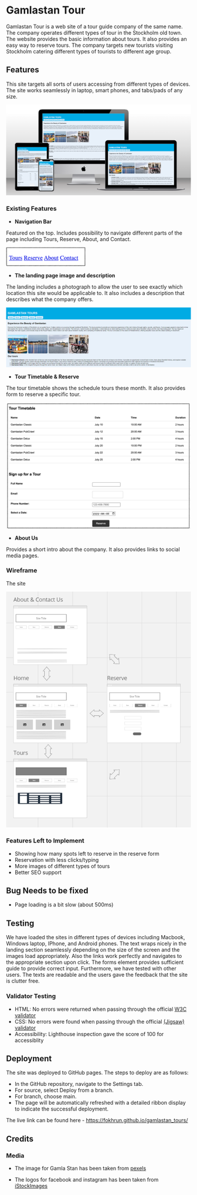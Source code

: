 # Gamlastan Tour

Gamlastan Tour is a web site of a tour guide company of the same name. The company operates different types of tour in the Stockholm old town. The website provides the basic information about tours. It also provides an easy way to reserve tours. The company targets new tourists visiting Stockholm catering different types of tourists to different age group. 

## Features 

This site targets all sorts of users accessing from different types of devices. The site works seamlessly in laptop, smart phones, and tabs/pads of any size. 

![Screenshot](https://github.com/fokhrun/gamlastan_tours/blob/main/images/screenshots.png)

### Existing Features

- __Navigation Bar__

Featured on the top. Includes possibility to navigate different parts of the page including Tours, Reserve, About, and Contact.

![Nav Bar](https://github.com/fokhrun/gamlastan_tours/blob/main/images/navigation.png)



- __The landing page image and description__

The landing includes a photograph to allow the user to see exactly which location this site would be applicable to. It also includes a description that describes what the company offers. 

![Landing Page](https://github.com/fokhrun/gamlastan_tours/blob/main/images/landing_section.png)

- __Tour Timetable & Reserve__

The tour timetable shows the schedule tours these month. It also provides form to reserve a specific tour. 

![Tours & Reserve](https://github.com/fokhrun/gamlastan_tours/blob/main/images/tours_reserve.png)

- __About Us__

Provides a short intro about the company. It also provides links to social media pages. 

### Wireframe

The site 

![Wireframe](https://github.com/fokhrun/gamlastan_tours/blob/main/images/wireframe.png)

### Features Left to Implement

- Showing how many spots left to reserve in the reserve form
- Reservation with less clicks/typing
- More images of different types of tours
- Better SEO support

## Bug Needs to be fixed

- Page loading is a bit slow (about 500ms)

## Testing 

We have loaded the sites in different types of devices including Macbook, Windows laptop, IPhone, and Android phones. The text wraps nicely in the landing section seamlessly depending on the size of the screen and the images load appropriately. Also the links work perfectly and navigates to the appropriate section upon click. The forms element provides sufficient guide to provide correct input. Furthermore, we have tested with other users. The texts are readable and the users gave the feedback that the site is clutter free. 

### Validator Testing 

- HTML: No errors were returned when passing through the official [W3C validator](https://validator.w3.org/nu/?doc=https%3A%2F%2Ffokhrun.github.io%2Fgamlastan_tours%2F)
- CSS: No errors were found when passing through the official [(Jigsaw) validator](https://jigsaw.w3.org/css-validator/validator?uri=https%3A%2F%2Ffokhrun.github.io%2Fgamlastan_tours%2F&profile=css3svg&usermedium=all&warning=1&vextwarning=&lang=en)
- Accessibility: Lighthouse inspection gave the score of 100 for accessiblity

## Deployment

The site was deployed to GitHub pages. The steps to deploy are as follows: 
  - In the GitHub repository, navigate to the Settings tab.
  - For source, select Deploy from a branch.
  - For branch, choose main.
  - The page will be automatically refreshed with a detailed ribbon display to indicate the successful deployment. 

The live link can be found here - https://fokhrun.github.io/gamlastan_tours/ 

## Credits 

### Media

- The image for Gamla Stan has been taken from [pexels](https://www.istockphoto.com/se/foto/aerial-panorama-%C3%B6ver-stockholm-sverige-gm642182274-116549139?utm_campaign=srp_photos_limitedresults&utm_content=https%3A%2F%2Fwww.pexels.com%2Fsearch%2Fgamla%2520stan%2F&utm_medium=affiliate&utm_source=pexels&utm_term=gamla+stan)

- The logos for facebook and instagram has been taken from [iStockImages](https://www.istockphoto.com/se/foto/samling-av-popul%C3%A4ra-sociala-medier-logotyper-tryckt-p%C3%A5-vitt-papper-facebook-instagram-gm1028361154-275672172?phrase=facebook+logo)
